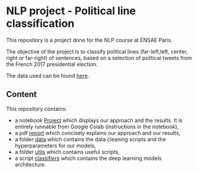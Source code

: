 # NLP project - Political line classification
This repository is a project done for the NLP course at ENSAE Paris. 

The objective of the project is to classify political lines (far-left,left, center, right or far-right) of sentences, based on a selection of political tweets from the French 2017 presidential election.

The data used can be found [here](https://dataverse.harvard.edu/dataset.xhtml?persistentId=doi%3A10.7910%2FDVN%2F6739SP).

## Content
This repository contains: 
- a notebook [Project](Project.ipynb) which displays our approach and the results. It is entirely runnable from Google Colab (instructions in the notebook),
- a pdf [report](report.pdf) which concisely explains our approach and our results, 
- a folder [data](data) which contains the data cleaning scripts and the hyperparameters for our models,
- a folder [utils](utils) which contains useful scripts,
- a script [classifiers](classifiers.py) which contains the deep learning models architecture.



